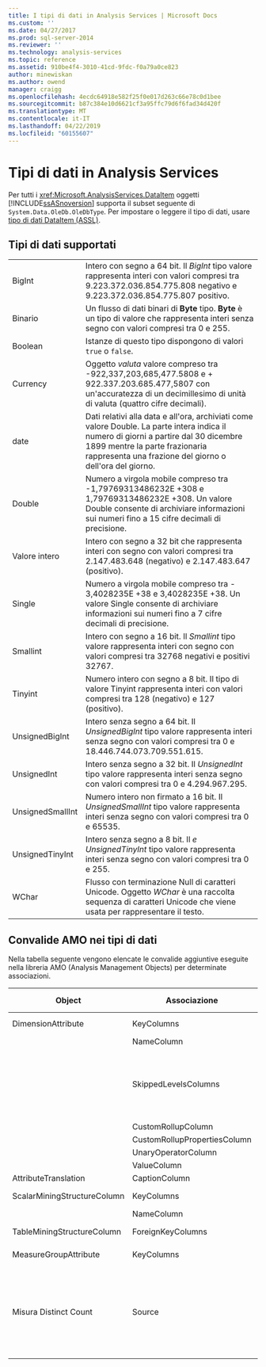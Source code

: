 ```yaml
---
title: I tipi di dati in Analysis Services | Microsoft Docs
ms.custom: ''
ms.date: 04/27/2017
ms.prod: sql-server-2014
ms.reviewer: ''
ms.technology: analysis-services
ms.topic: reference
ms.assetid: 910be4f4-3010-41cd-9fdc-f0a79a0ce823
author: minewiskan
ms.author: owend
manager: craigg
ms.openlocfilehash: 4ecdc64918e582f25f0e017d263c66e78c0d1bee
ms.sourcegitcommit: b87c384e10d6621cf3a95ffc79d6f6fad34d420f
ms.translationtype: MT
ms.contentlocale: it-IT
ms.lasthandoff: 04/22/2019
ms.locfileid: "60155607"
---
```

# <a name="data-types-in-analysis-services"></a>Tipi di dati in Analysis Services
  Per tutti i <xref:Microsoft.AnalysisServices.DataItem> oggetti [!INCLUDE[ssASnoversion](../../../includes/ssasnoversion-md.md)] supporta il subset seguente di `System.Data.OleDb.OleDbType`. Per impostare o leggere il tipo di dati, usare [tipo di dati DataItem &#40;ASSL&#41;](https://docs.microsoft.com/bi-reference/assl/data-type/dataitem-data-type-assl).  
  
## <a name="supported-data-types"></a>Tipi di dati supportati  
  
|||  
|-|-|  
|BigInt|Intero con segno a 64 bit. Il *BigInt* tipo valore rappresenta interi con valori compresi tra 9.223.372.036.854.775.808 negativo e 9.223.372.036.854.775.807 positivo.|  
|Binario|Un flusso di dati binari di **Byte** tipo. **Byte** è un tipo di valore che rappresenta interi senza segno con valori compresi tra 0 e 255.|  
|Boolean|Istanze di questo tipo dispongono di valori `true` o `false`.|  
|Currency|Oggetto *valuta* valore compreso tra -922,337,203,685,477.5808 e + 922.337.203.685.477,5807 con un'accuratezza di un decimillesimo di unità di valuta (quattro cifre decimali).|  
|date|Dati relativi alla data e all'ora, archiviati come valore Double. La parte intera indica il numero di giorni a partire dal 30 dicembre 1899 mentre la parte frazionaria rappresenta una frazione del giorno o dell'ora del giorno.|  
|Double|Numero a virgola mobile compreso tra -1,79769313486232E +308 e 1,79769313486232E +308. Un valore Double consente di archiviare informazioni sui numeri fino a 15 cifre decimali di precisione.|  
|Valore intero|Intero con segno a 32 bit che rappresenta interi con segno con valori compresi tra 2.147.483.648 (negativo) e 2.147.483.647 (positivo).|  
|Single|Numero a virgola mobile compreso tra - 3,4028235E +38 e 3,4028235E +38. Un valore Single consente di archiviare informazioni sui numeri fino a 7 cifre decimali di precisione.|  
|Smallint|Intero con segno a 16 bit. Il *Smallint* tipo valore rappresenta interi con segno con valori compresi tra 32768 negativi e positivi 32767.|  
|Tinyint|Numero intero con segno a 8 bit. Il tipo di valore Tinyint rappresenta interi con valori compresi tra 128 (negativo) e 127 (positivo).|  
|UnsignedBigInt|Intero senza segno a 64 bit. Il *UnsignedBigInt* tipo valore rappresenta interi senza segno con valori compresi tra 0 e 18.446.744.073.709.551.615.|  
|UnsignedInt|Intero senza segno a 32 bit. Il *UnsignedInt* tipo valore rappresenta interi senza segno con valori compresi tra 0 e 4.294.967.295.|  
|UnsignedSmallInt|Numero intero non firmato a 16 bit. Il *UnsignedSmallInt* tipo valore rappresenta interi senza segno con valori compresi tra 0 e 65535.|  
|UnsignedTinyInt|Intero senza segno a 8 bit. Il *e UnsignedTinyInt* tipo valore rappresenta interi senza segno con valori compresi tra 0 e 255.|  
|WChar|Flusso con terminazione Null di caratteri Unicode. Oggetto *WChar* è una raccolta sequenza di caratteri Unicode che viene usata per rappresentare il testo.|  
  
## <a name="amo-validations-on-data-types"></a>Convalide AMO nei tipi di dati  
 Nella tabella seguente vengono elencate le convalide aggiuntive eseguite nella libreria AMO (Analysis Management Objects) per determinate associazioni.  
  
|Object|Associazione|Tipi di dati consentiti|  
|------------|-------------|------------------------|  
|DimensionAttribute|KeyColumns|Tutti tranne i dati binari|  
||NameColumn|Solo WChar|  
||SkippedLevelsColumns|Solo i tipi integer: BigInt, Integer, SmallInt, TinyInt, UnsignedBigInt, UnsignedInt, UnsignedSmallInt, UnsignedTinyInt|  
||CustomRollupColumn|Solo WChar|  
||CustomRollupPropertiesColumn|Solo WChar|  
||UnaryOperatorColumn|Solo WChar|  
||ValueColumn|All|  
|AttributeTranslation|CaptionColumn|Solo WChar|  
|ScalarMiningStructureColumn|KeyColumns|Tutti tranne i dati binari|  
||NameColumn|Solo WChar|  
|TableMiningStructureColumn|ForeignKeyColumns|Tutti tranne i dati binari|  
|MeasureGroupAttribute|KeyColumns|Tutti tranne i dati binari|  
|Misura Distinct Count|Source|BigInt, Currency, Double, Integer, Single, SmallInt, TinyInt, UnsignedBigInt, UnsignedInt, UnsignedSmallInt e UnsignedTinyInt|  
  
  

